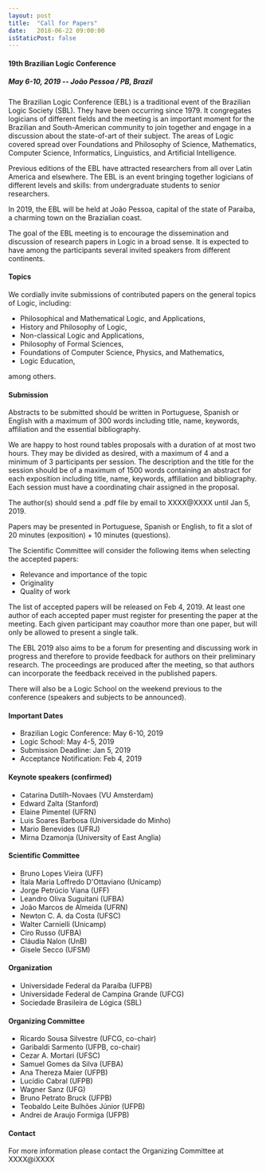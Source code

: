 ```yaml
---
layout: post
title:  "Call for Papers"
date:   2018-06-22 09:00:00
isStaticPost: false
---
```

#### __19th Brazilian Logic Conference__
##### May 6-10, 2019 -- João Pessoa / PB, Brazil

The Brazilian Logic Conference (EBL) is a traditional event of the Brazilian Logic Society (SBL). They have been occurring since 1979. It congregates logicians of different fields and the meeting is an important moment for the Brazilian and South-American community to join together and engage in a discussion about the state-of-art of their subject. The areas of Logic covered spread over Foundations and Philosophy of Science, Mathematics, Computer Science, Informatics, Linguistics, and Artificial Intelligence.

Previous editions of the EBL have attracted researchers from all over Latin America and elsewhere. The EBL is an event bringing together logicians of different levels and skills: from undergraduate students to senior researchers.

In 2019, the EBL will be held at João Pessoa, capital of the state of Paraíba, a charming town on the Brazialian coast.

The goal of the EBL meeting is to encourage the dissemination and discussion of research papers in Logic in a broad sense. It is expected to have among the participants several invited speakers from different continents.

#### Topics

We cordially invite submissions of contributed papers on the general topics of Logic, including:

- Philosophical and Mathematical Logic, and Applications,
- History and Philosophy of Logic,
- Non-classical Logic and Applications,
- Philosophy of Formal Sciences,
- Foundations of Computer Science, Physics, and Mathematics,
- Logic Education,

among others.

#### Submission

Abstracts to be submitted should be written in Portuguese, Spanish or English with a maximum of 300 words including title, name, keywords, affiliation and the essential bibliography.

We are happy to host round tables proposals with a duration of at most two hours. They may be divided as desired, with a maximum of 4 and a minimum of 3 participants per session. The description and the title for the session should be of a maximum of 1500 words containing an abstract for each exposition including title, name, keywords, affiliation and bibliography. Each session must have a coordinating chair assigned in the proposal.

The author(s) should send a .pdf file by email to XXXX@XXXX until Jan 5, 2019.

Papers may be presented in Portuguese, Spanish or English, to fit a slot of 20 minutes (exposition) + 10 minutes (questions).

The Scientific Committee will consider the following items when selecting the accepted papers:

- Relevance and importance of the topic
- Originality
- Quality of work

The list of accepted papers will be released on Feb 4, 2019. At least one author of each accepted paper must register for presenting the paper at the meeting. Each given participant may coauthor more than one paper, but will only be allowed to present a single talk.

The EBL 2019 also aims to be a forum for presenting and discussing work in progress and therefore to provide feedback for authors on their preliminary research. The proceedings are produced after the meeting, so that authors can incorporate the feedback received in the published papers.

There will also be a Logic School on the weekend previous to the conference (speakers and subjects to be announced).


#### Important Dates

- Brazilian Logic Conference: May 6-10, 2019
- Logic School: May 4-5, 2019
- Submission Deadline: Jan 5, 2019
- Acceptance Notification: Feb 4, 2019

#### Keynote speakers (confirmed)

- Catarina Dutilh-Novaes (VU Amsterdam)
- Edward Zalta (Stanford)
- Elaine Pimentel (UFRN)
- Luis Soares Barbosa (Universidade do Minho)
- Mario Benevides (UFRJ)
- Mirna Dzamonja (University of East Anglia)


#### Scientific Committee

- Bruno Lopes Vieira (UFF)
- Ítala Maria Loffredo D'Ottaviano (Unicamp)
- Jorge Petrúcio Viana (UFF)
- Leandro Oliva Suguitani (UFBA)
- João Marcos de Almeida (UFRN)
- Newton C. A. da Costa (UFSC)
- Walter Carnielli (Unicamp)
- Ciro Russo (UFBA)
- Cláudia Nalon (UnB)
- Gisele Secco (UFSM)

#### Organization

- Universidade Federal da Paraíba (UFPB)
- Universidade Federal de Campina Grande (UFCG)
- Sociedade Brasileira de Lógica (SBL)
    

#### Organizing Committee

- Ricardo Sousa Silvestre (UFCG, co-chair)
- Garibaldi Sarmento (UFPB, co-chair)
- Cezar A. Mortari (UFSC)
- Samuel Gomes da Silva (UFBA)
- Ana Thereza Maier (UFPB)
- Lucídio Cabral (UFPB)
- Wagner Sanz (UFG)
- Bruno Petrato Bruck (UFPB)
- Teobaldo Leite Bulhões Júnior (UFPB)
- Andrei de Araujo Formiga (UFPB)

#### Contact

For more information please contact the Organizing Committee at
  XXXX@iXXXX